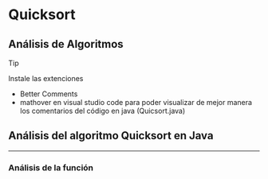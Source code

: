 # Quicksort
## Análisis de Algoritmos

>[!TIP]
>Instale las extenciones
>* Better Comments
>* mathover
>en visual studio code para poder visualizar de mejor manera los comentarios del código en java (Quicsort.java)

## Análisis del algoritmo Quicksort en Java
***

### Análisis de la función 
